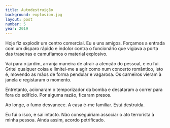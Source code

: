 ```yaml
---
title: Autodestruição
background: explosion.jpg
layout: post
number: 5
year: 2019
---
```


Hoje fiz explodir um centro comercial. Eu e uns amigos. Forçamos a entrada com um disparo rápido e indolor contra o funcionário que vigiava a porta das traseiras e camuflamos o material explosivo.

Vai para o jardim, arranja maneira de atrair a atenção do pessoal, e eu fui. Gritei qualquer coisa e limitei-me a agir como num concerto romântico, isto é, movendo as mãos de forma pendular e vagarosa. Os carneiros vieram à janela e registaram o momento.

Entretanto, acionaram o temporizador da bomba e desataram a correr para fora do edifício. Por alguma razão, ficaram presos.

Ao longe, o fumo desvanece. A casa é-me familiar. Está destruída.

Eu fui o isco, e saí intacto. Não conseguiriam associar o ato terrorista à minha pessoa. Ainda assim, acordo petrificado.
